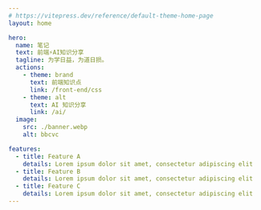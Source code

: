```yaml
---
# https://vitepress.dev/reference/default-theme-home-page
layout: home

hero:
  name: 笔记
  text: 前端⚡️AI知识分享
  tagline: 为学日益，为道日损。
  actions:
    - theme: brand
      text: 前端知识点
      link: /front-end/css
    - theme: alt
      text: AI 知识分享
      link: /ai/
  image:
    src: ./banner.webp
    alt: bbcvc

features:
  - title: Feature A
    details: Lorem ipsum dolor sit amet, consectetur adipiscing elit
  - title: Feature B
    details: Lorem ipsum dolor sit amet, consectetur adipiscing elit
  - title: Feature C
    details: Lorem ipsum dolor sit amet, consectetur adipiscing elit
---
```


<style>
:root {
  --vp-home-hero-name-color: transparent;
  --vp-home-hero-name-background: -webkit-linear-gradient(120deg, #bd34fe 30%, #41d1ff);

  --vp-home-hero-image-background-image: linear-gradient(-45deg, #bd34fe 50%, #47caff 50%);
  --vp-home-hero-image-filter: blur(44px);
}

@media (min-width: 640px) {
  :root {
    --vp-home-hero-image-filter: blur(56px);
  }
}

@media (min-width: 960px) {
  :root {
    --vp-home-hero-image-filter: blur(68px);
  }
}
</style>
